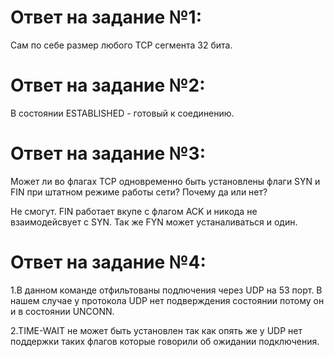 # Ответ на задание №1:


Сам по себе размер любого TCP сегмента 32 бита.


# Ответ на задание №2:



В состоянии ESTABLISHED - готовый к соединению.


# Ответ на задание №3:

Может ли во флагах TCP одновременно быть установлены флаги SYN и FIN при штатном режиме работы сети?
Почему да или нет?

Не смогут.  FIN работает вкупе с флагом ACK и никода не взаимодейсвует с SYN. Так же FYN может устаналиваться и один.


# Ответ на задание №4:

1.В данном команде отфильтованы подлючения через UDP на 53 порт. В нашем случае у протокола UDP нет подверждения состоянии потому он и в состоянии UNCONN.

2.TIME-WAIT не может быть установлен так как опять же у UDP  нет поддержки  таких флагов которые говорили об ожидании подключения.
